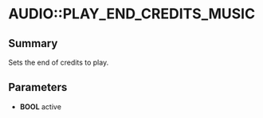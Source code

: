 # AUDIO::PLAY_END_CREDITS_MUSIC

## Summary
Sets the end of credits to play.

## Parameters
* **BOOL** active